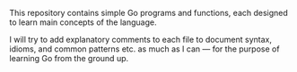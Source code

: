 This repository contains simple Go programs and functions, each designed to learn main concepts of the language.

I will try to add explanatory comments to each file to document syntax, idioms, and common patterns etc. as much as I can — for the purpose of learning Go from the ground up.

